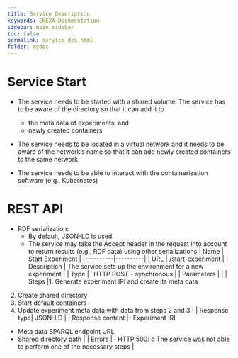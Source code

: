 ```yaml
---
title: Service Description
keywords: ENEXA Documentation
sidebar: main_sidebar
toc: false
permalink: service_des.html
folder: mydoc
---
```


# Service Start

- The service needs to be started with a shared volume. The service has to be aware of the directory so that it can add it to
  - the meta data of experiments, and
  - newly created containers

- The service needs to be located in a virtual network and it needs to be aware of the network’s name so that it can add newly created containers to the same network.

- The service needs to be able to interact with the containerization software (e.g., Kubernetes)

# REST API

- RDF serialization:
  - By default, JSON-LD is used
  - The service may take the Accept header in the request into account to return results (e.g., RDF data) using other serializations
| Name | Start Experiment |
|----------|----------|
| URL | /start-experiment |
| Description | The service sets up the environment for a new experiment |
| Type |-	HTTP POST -	synchronous  |
| Parameters |  |
| Steps |1.	Generate experiment IRI and create its meta data
2.	Create shared directory
3.	Start default containers
4.	Update experiment meta data with data from steps 2 and 3  |
| Response type| JSON-LD |
| Response content |-	Experiment IRI
-	Meta data SPARQL endpoint URL
-	Shared directory path
  |
| Errors | ·	HTTP 500:
o	The service was not able to perform one of the necessary steps
 |

